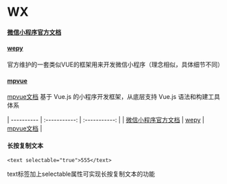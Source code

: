 # WX

#### [微信小程序官方文档](https://developers.weixin.qq.com/miniprogram/dev/index.html)

#### [wepy](https://tencent.github.io/wepy/)
官方维护的一套类似VUE的框架用来开发微信小程序（理念相似，具体细节不同）

#### [mpvue](https://github.com/Meituan-Dianping/mpvue)
[mpvue文档](http://mpvue.com/)
基于 Vue.js 的小程序开发框架，从底层支持 Vue.js 语法和构建工具体系

| ---------- | :-----------:  | :-----------: |
| [微信小程序官方文档](https://developers.weixin.qq.com/miniprogram/dev/index.html) | [wepy](https://tencent.github.io/wepy/) | [mpvue文档](http://mpvue.com/) |

#### 长按复制文本

```
<text selectable="true">555</text>
```
text标签加上selectable属性可实现长按复制文本的功能

